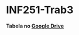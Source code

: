 # INF251-Trab3
<b>Tabela no <a href="https://drive.google.com/open?id=1URR-s8xXA8rTrwlZTJVvROzVeEm2D9dWDcL-86o7PfU">Google Drive</b></a>
